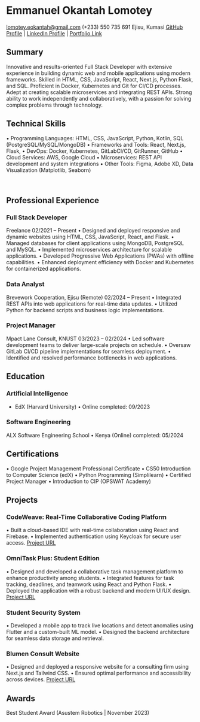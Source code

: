 # Emmanuel Okantah Lomotey
lomotey.eokantah@gmail.com
(+233) 550 735 691
Ejisu, Kumasi
[GitHub Profile](https://github.com/ProvLeon) | [LinkedIn Profile](https://linkedin.com/in/emmanuellomotey) | [Portfolio Link](https://okantah.netlify.app)


## Summary
Innovative and results-oriented Full Stack Developer with extensive experience in building dynamic web and mobile applications using modern frameworks.
Skilled in HTML, CSS, JavaScript, React, Next.js, Python Flask, and SQL. Proficient in Docker, Kubernetes and Git for CI/CD processes.
Adept at creating scalable microservices and integrating REST APIs. Strong ability to work independently and collaboratively, with a passion for solving complex problems through technology.


## Technical Skills
•	Programming Languages: HTML, CSS, JavaScript, Python, Kotlin, SQL (PostgreSQL/MySQL/MongoDB)
•	Frameworks and Tools: React, Next.js, Flask,
•	DevOps: Docker, Kubernetes, GitLabCI/CD, GitRunner, GitHub
•	Cloud Services: AWS, Google Cloud
•	Microservices: REST API development and system integrations
•	Other Tools: Figma, Adobe XD, Data Visualization (Matplotlib, Seaborn)


 
## Professional Experience

### Full Stack Developer
Freelance                             									02/2021 – Present
•	Designed and deployed responsive and dynamic websites using HTML, CSS, JavaScript, React, and Flask.
•	Managed databases for client applications using MongoDB, PostgreSQL and MySQL.
•	Implemented microservices architecture for scalable applications.
•	Developed Progressive Web Applications (PWAs) with offline capabilities.
•	Enhanced deployment efficiency with Docker and Kubernetes for containerized applications.

### Data Analyst
Brevework Cooperation, Ejisu (Remote) 							02/2024 – Present
•	Integrated REST APIs into web applications for real-time data updates.
•	Utilized Python for backend scripts and business logic implementations.
### Project Manager
Mpact Lane Consult, KNUST 									03/2023 – 02/2024
•	Led software development teams to deliver large-scale projects on schedule.
•	Oversaw GitLab CI/CD pipeline implementations for seamless deployment.
•	Identified and resolved performance bottlenecks in web applications.


## Education

### Artificial Intelligence
* EdX (Harvard University) • Online								completed: 09/2023
### Software Engineering
ALX Software Engineering School • Kenya (Online)						completed: 05/2024


## Certifications
•	Google Project Management Professional Certificate
•	CS50 Introduction to Computer Science (edX)
•	Python Programming (Simplilearn)
•	Certified Project Manager
•	Introduction to CIP (OPSWAT Academy)

## Projects

### CodeWeave: Real-Time Collaborative Coding Platform
•	Built a cloud-based IDE with real-time collaboration using React and Firebase.
•	Implemented authentication using Keycloak for secure user access.
[Project URL](https://codeweav.onrender.com)

### OmniTask Plus: Student Edition
•	Designed and developed a collaborative task management platform to enhance productivity among students.
•	Integrated features for task tracking, deadlines, and teamwork using React and Python Flask.
•	Deployed the application with a robust backend and modern UI/UX design.
[Project URL](https://omnitask-plus.onrender.com)

### Student Security System
•	Developed a mobile app to track live locations and detect anomalies using Flutter and a custom-built ML model.
•	Designed the backend architecture for seamless data storage and retrieval.

### Blumen Consult Website
•	Designed and deployed a responsive website for a consulting firm using Next.js and Tailwind CSS.
•	Ensured optimal performance and accessibility across devices.
[Project URL](https://blumenconsult.com)



## Awards
Best Student Award (Asustem Robotics | November 2023)
